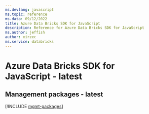 ```yaml
---
ms.devlang: javascript
ms.topic: reference
ms.data: 09/12/2022
title: Azure Data Bricks SDK for JavaScript
description: Reference for Azure Data Bricks SDK for JavaScript
ms.author: jeffish
author: xirzec
ms.service: databricks
---
```

# Azure Data Bricks SDK for JavaScript - latest

## Management packages - latest
[!INCLUDE [mgmt-packages](data-bricks-mgmt-index.md)]
